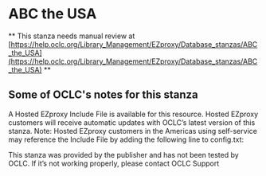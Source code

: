 # ABC the USA
** This stanza needs manual review at [https://help.oclc.org/Library_Management/EZproxy/Database_stanzas/ABC_the_USA](https://help.oclc.org/Library_Management/EZproxy/Database_stanzas/ABC_the_USA) **

## Some of OCLC's notes for this stanza

A Hosted EZproxy Include File is available for this resource. Hosted EZproxy customers will receive automatic updates with OCLC&rsquo;s latest version of this stanza. Note: Hosted EZproxy customers in the Americas using self-service may reference the Include File by adding the following line to config.txt:

This stanza was provided by the publisher and has not been tested by OCLC. If it&rsquo;s not working properly, please contact OCLC Support

&nbsp;
